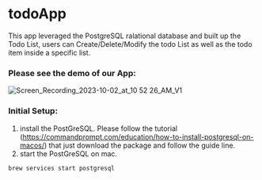 # todoApp

This app leveraged the PostgreSQL ralational database and built up the Todo List, users can Create/Delete/Modify the todo List as well as the todo item inside a specific list.

### Please see the demo of our App:
![Screen_Recording_2023-10-02_at_10 52 26_AM_V1](https://github.com/cxiong1234/todoApp/assets/62785993/5f75e511-d2a0-47b5-b8fc-49ad3714af35)


### Initial Setup:
1. install the PostGreSQL. Please follow the tutorial (https://commandprompt.com/education/how-to-install-postgresql-on-macos/) that just download the package and follow the guide line.
2. start the PostGreSQL on mac.
```
brew services start postgresql
```
